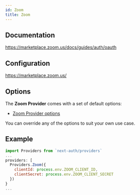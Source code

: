 ```yaml
---
id: Zoom 
title: Zoom
---
```


## Documentation

<https://marketplace.zoom.us/docs/guides/auth/oauth>

## Configuration

<https://marketplace.zoom.us/>

## Options

The **Zoom Provider** comes with a set of default options:

- [Zoom Provider options](https://github.com/nextauthjs/next-auth/blob/main/src/providers/zoom.js)

You can override any of the options to suit your own use case.

## Example

```js
import Providers from `next-auth/providers`
...
providers: [
  Providers.Zoom({
    clientId: process.env.ZOOM_CLIENT_ID,
    clientSecret: process.env.ZOOM_CLIENT_SECRET
  })
}
...
```
